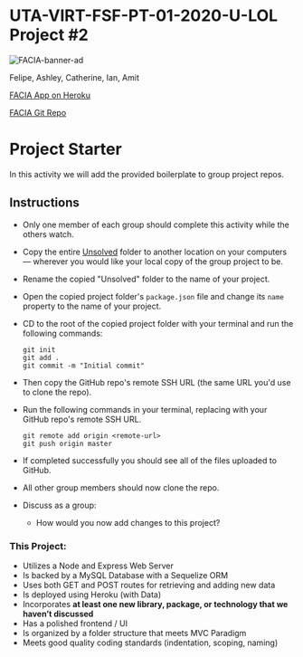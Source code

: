 

# UTA-VIRT-FSF-PT-01-2020-U-LOL Project #2
![FACIA-banner-ad](Project2/public/assets/images/bannerAd_FACIA.png)

Felipe, Ashley, Catherine, Ian, Amit

[FACIA App on Heroku](https://pr0ject-2.herokuapp.com/)

[FACIA Git Repo](https://github.com/zibrahim2046/Project2)

# Project Starter

In this activity we will add the provided boilerplate to group project repos.

## Instructions

* Only one member of each group should complete this activity while the others watch.

* Copy the entire [Unsolved](Unsolved) folder to another location on your computers &mdash; wherever you would like your local copy of the group project to be.

* Rename the copied "Unsolved" folder to the name of your project.

* Open the copied project folder's `package.json` file and change its `name` property to the name of your project.

* CD to the root of the copied project folder with your terminal and run the following commands:

  ```
  git init
  git add .
  git commit -m "Initial commit"
  ```

* Then copy the GitHub repo's remote SSH URL (the same URL you'd use to clone the repo).

* Run the following commands in your terminal, replacing <remote-url> with your GitHub repo's remote SSH URL.

  ```
  git remote add origin <remote-url>
  git push origin master
  ```

* If completed successfully you should see all of the files uploaded to GitHub.

* All other group members should now clone the repo.

* Discuss as a group:

  * How would you now add changes to this project?


### This Project:
* Utilizes a Node and Express Web Server
* Is backed by a MySQL Database with a Sequelize ORM
* Uses both GET and POST routes for retrieving and adding new data
* Is deployed using Heroku (with Data)
* Incorporates **at least one new library, package, or technology that we haven’t discussed**
* Has a polished frontend / UI
* Is organized by a folder structure that meets MVC Paradigm
* Meets good quality coding standards (indentation, scoping, naming)